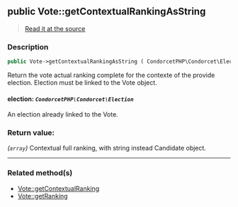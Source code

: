 ## public Vote::getContextualRankingAsString

> [Read it at the source](https://github.com/julien-boudry/Condorcet/blob/master/src/Vote.php#L407)

### Description    

```php
public Vote->getContextualRankingAsString ( CondorcetPHP\Condorcet\Election $election ): array
```

Return the vote actual ranking complete for the contexte of the provide election. Election must be linked to the Vote object.
    

#### **election:** *`CondorcetPHP\Condorcet\Election`*   
An election already linked to the Vote.    


### Return value:   

*(`array`)* Contextual full ranking, with string instead Candidate object.


---------------------------------------

### Related method(s)      

* [Vote::getContextualRanking](/Docs/ApiReferences/Vote%20Class/public%20Vote--getContextualRanking.md)    
* [Vote::getRanking](/Docs/ApiReferences/Vote%20Class/public%20Vote--getRanking.md)    
